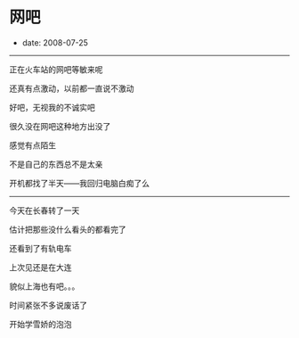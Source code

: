 # 网吧

- date: 2008-07-25

--------------------------


正在火车站的网吧等敏来呢

还真有点激动，以前都一直说不激动

好吧，无视我的不诚实吧

很久没在网吧这种地方出没了

感觉有点陌生

不是自己的东西总不是太亲

开机都找了半天——我回归电脑白痴了么

-----------------------------------------------------

今天在长春转了一天

估计把那些没什么看头的都看完了

还看到了有轨电车

上次见还是在大连

貌似上海也有吧。。。

时间紧张不多说废话了

开始学雪娇的泡泡
